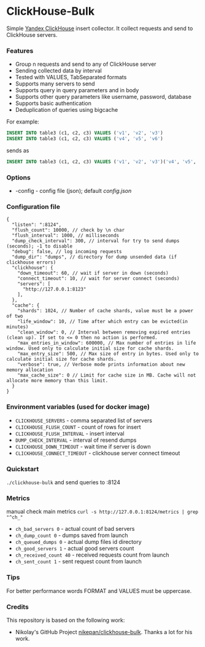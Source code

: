 # ClickHouse-Bulk

Simple [Yandex ClickHouse](https://clickhouse.yandex/) insert collector. It collect requests and send to ClickHouse servers.

### Features
- Group n requests and send to any of ClickHouse server
- Sending collected data by interval
- Tested with VALUES, TabSeparated formats
- Supports many servers to send
- Supports query in query parameters and in body
- Supports other query parameters like username, password, database
- Supports basic authentication
- Deduplication of queries using bigcache
 

For example:
```sql
INSERT INTO table3 (c1, c2, c3) VALUES ('v1', 'v2', 'v3')
INSERT INTO table3 (c1, c2, c3) VALUES ('v4', 'v5', 'v6')
```
sends as
```sql
INSERT INTO table3 (c1, c2, c3) VALUES ('v1', 'v2', 'v3')('v4', 'v5', 'v6')
```


### Options
- -config - config file (json); default _config.json_


### Configuration file
```json5
{
  "listen": ":8124", 
  "flush_count": 10000, // check by \n char
  "flush_interval": 1000, // milliseconds
  "dump_check_interval": 300, // interval for try to send dumps (seconds); -1 to disable
  "debug": false, // log incoming requests
  "dump_dir": "dumps", // directory for dump unsended data (if clickhouse errors)
  "clickhouse": {
    "down_timeout": 60, // wait if server in down (seconds)
    "connect_timeout": 10, // wait for server connect (seconds)
    "servers": [
      "http://127.0.0.1:8123"
    ],
  },
  "cache": {
    "shards": 1024, // Number of cache shards, value must be a power of two
    "life_window": 10, // Time after which entry can be evicted(in minutes)
    "clean_window": 0, // Interval between removing expired entries (clean up). If set to <= 0 then no action is performed.
    "max_entries_in_window": 600000, // Max number of entries in life window. Used only to calculate initial size for cache shards.
    "max_entry_size": 500, // Max size of entry in bytes. Used only to calculate initial size for cache shards.
    "verbose": true, // Verbose mode prints information about new memory allocation
    "max_cache_size": 0 // Limit for cache size in MB. Cache will not allocate more memory than this limit.
  }
}
```

### Environment variables (used for docker image)

* `CLICKHOUSE_SERVERS` - comma separated list of servers
* `CLICKHOUSE_FLUSH_COUNT` - count of rows for insert
* `CLICKHOUSE_FLUSH_INTERVAL` - insert interval
* `DUMP_CHECK_INTERVAL` - interval of resend dumps  
* `CLICKHOUSE_DOWN_TIMEOUT` - wait time if server is down  
* `CLICKHOUSE_CONNECT_TIMEOUT` - clickhouse server connect timeout  

### Quickstart

`./clickhouse-bulk`
and send queries to :8124

### Metrics
manual check main metrics
`curl -s http://127.0.0.1:8124/metrics | grep "^ch_"`
* `ch_bad_servers 0` - actual count of bad servers
* `ch_dump_count 0` - dumps saved from launch
* `ch_queued_dumps 0` - actual dump files id directory
* `ch_good_servers 1` - actual good servers count
* `ch_received_count 40` - received requests count from launch
* `ch_sent_count 1` - sent request count from launch


### Tips

For better performance words FORMAT and VALUES must be uppercase.

### Credits

This repository is based on the following work:
- Nikolay's GitHub Project [nikepan/clickhouse-bulk](https://github.com/nikepan/clickhouse-bulk). Thanks a lot for his work.
